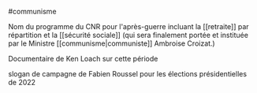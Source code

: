 #communisme 

Nom du programme du CNR pour l'après-guerre incluant la [[retraite]] par répartition et la [[sécurité sociale]] (qui sera finalement portée et instituée par le Ministre [[communisme|communiste]] Ambroise Croizat.)

Documentaire de Ken Loach sur cette période

slogan de campagne de Fabien Roussel pour les élections présidentielles de 2022